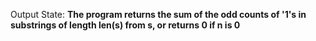 Output State: **The program returns the sum of the odd counts of '1's in substrings of length len(s) from s, or returns 0 if n is 0**